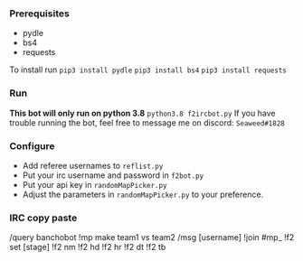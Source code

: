 ### Prerequisites

- pydle
- bs4
- requests

To install run `pip3 install pydle`  `pip3 install bs4` `pip3 install requests`

### Run

**This bot will only run on python 3.8**
`python3.8 f2ircbot.py`
If you have trouble running the bot, feel free to message me on discord: `Seaweed#1828`

### Configure

- Add referee usernames to `reflist.py`
- Put your irc username and password in `f2bot.py`
- Put your api key in `randomMapPicker.py`
- Adjust the parameters in `randomMapPicker.py` to your preference.

### IRC copy paste

/query banchobot
!mp make team1 vs team2
/msg [username] !join #mp\_
!f2 set [stage]
!f2 nm
!f2 hd
!f2 hr
!f2 dt
!f2 tb
